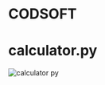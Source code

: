 # CODSOFT
# calculator.py
![calculator py](https://github.com/Ankit96500/CODSOFT/assets/107850796/69a70a24-f969-4475-a941-17ad2c0b9b11)
